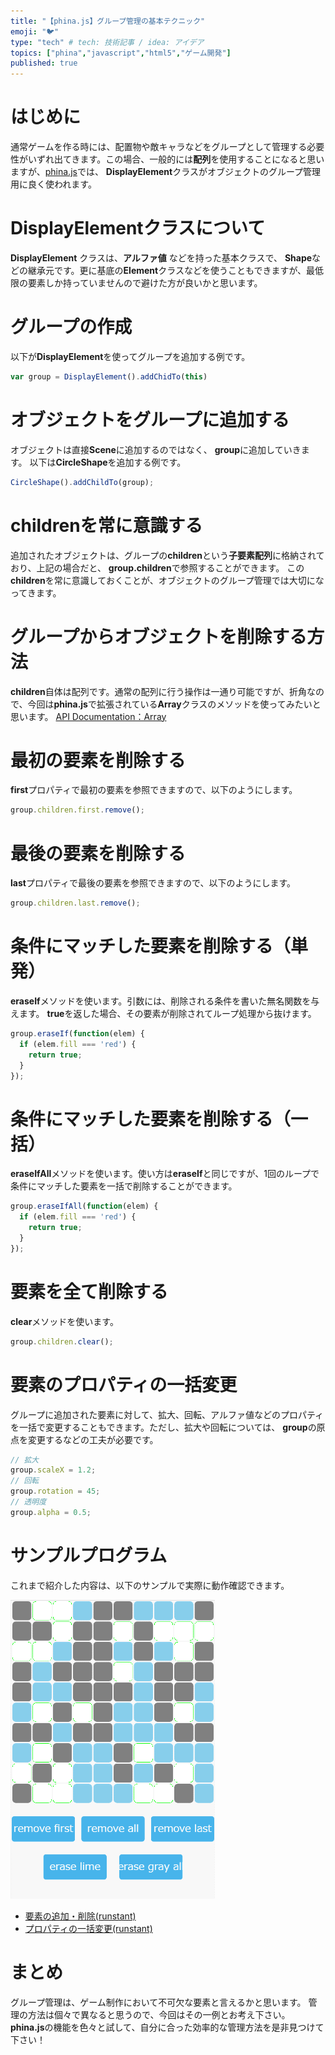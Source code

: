 ```yaml
---
title: "【phina.js】グループ管理の基本テクニック"
emoji: "🐦"
type: "tech" # tech: 技術記事 / idea: アイデア
topics: ["phina","javascript","html5","ゲーム開発"]
published: true
---
```


# はじめに
通常ゲームを作る時には、配置物や敵キャラなどをグループとして管理する必要性がいずれ出てきます。この場合、一般的には**配列**を使用することになると思いますが、[phina.js](http://phinajs.com/)では、 **DisplayElement**クラスがオブジェクトのグループ管理用に良く使われます。

# DisplayElementクラスについて
**DisplayElement** クラスは、**アルファ値** などを持った基本クラスで、 **Shape**などの継承元です。更に基底の**Element**クラスなどを使うこともできますが、最低限の要素しか持っていませんので避けた方が良いかと思います。

# グループの作成
以下が**DisplayElement**を使ってグループを追加する例です。

```js
var group = DisplayElement().addChidTo(this)
```

# オブジェクトをグループに追加する
オブジェクトは直接**Scene**に追加するのではなく、 **group**に追加していきます。
以下は**CircleShape**を追加する例です。

```js
CircleShape().addChildTo(group);
```

# childrenを常に意識する
追加されたオブジェクトは、グループの**children**という**子要素配列**に格納されており、上記の場合だと、 **group.children**で参照することができます。
この**children**を常に意識しておくことが、オブジェクトのグループ管理では大切になってきます。

# グループからオブジェクトを削除する方法
**children**自体は配列です。通常の配列に行う操作は一通り可能ですが、折角なので、今回は**phina.js**で拡張されている**Array**クラスのメソッドを使ってみたいと思います。
[API Documentation：Array](http://phinajs.com/docs/#!/api/global.Array)

# 最初の要素を削除する
**first**プロパティで最初の要素を参照できますので、以下のようにします。

```js
group.children.first.remove();
```

# 最後の要素を削除する
**last**プロパティで最後の要素を参照できますので、以下のようにします。

```js
group.children.last.remove();
```

# 条件にマッチした要素を削除する（単発）
**eraseIf**メソッドを使います。引数には、削除される条件を書いた無名関数を与えます。 **true**を返した場合、その要素が削除されてループ処理から抜けます。

```js
group.eraseIf(function(elem) {
  if (elem.fill === 'red') {
    return true;
  }  
});
```

# 条件にマッチした要素を削除する（一括）
**eraseIfAll**メソッドを使います。使い方は**eraseIf**と同じですが、1回のループで条件にマッチした要素を一括で削除することができます。

```js
group.eraseIfAll(function(elem) {
  if (elem.fill === 'red') {
    return true;
  }  
});
```

# 要素を全て削除する
**clear**メソッドを使います。

```js
group.children.clear();
```

# 要素のプロパティの一括変更
グループに追加された要素に対して、拡大、回転、アルファ値などのプロパティを一括で変更することもできます。ただし、拡大や回転については、 **group**の原点を変更するなどの工夫が必要です。

```js
// 拡大
group.scaleX = 1.2;
// 回転
group.rotation = 45;
// 透明度
group.alpha = 0.5;
```

# サンプルプログラム
これまで紹介した内容は、以下のサンプルで実際に動作確認できます。

![group-management.gif](/images/group-management.gif)

* [要素の追加・削除(runstant)](https://runstant.com/alkn203/projects/3267e666)
* [プロパティの一括変更(runstant)](https://runstant.com/alkn203/projects/fac02dd8)

# まとめ
グループ管理は、ゲーム制作において不可欠な要素と言えるかと思います。
管理の方法は個々で異なると思うので、今回はその一例とお考え下さい。
**phina.js**の機能を色々と試して、自分に合った効率的な管理方法を是非見つけて下さい！